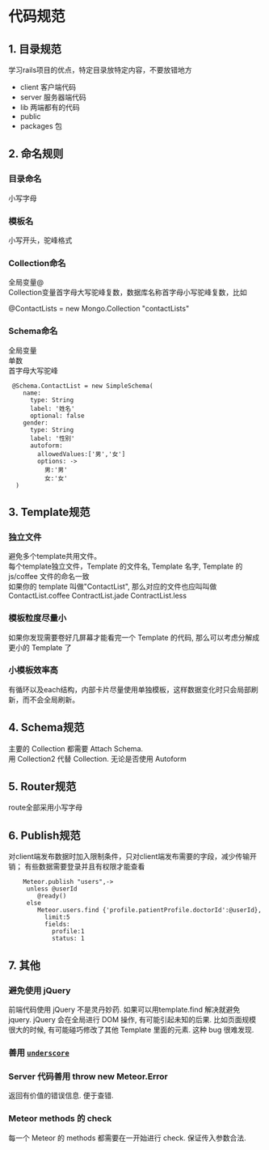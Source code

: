 
# 代码规范

## 1. 目录规范

学习rails项目的优点，特定目录放特定内容，不要放错地方
- client 客户端代码
- server 服务器端代码
- lib 两端都有的代码
- public 
- packages 包


## 2. 命名规则

### 目录命名
  小写字母

### 模板名  
  小写开头，驼峰格式
  
### Collection命名
 全局变量@  
 Collection变量首字母大写驼峰复数，数据库名称首字母小写驼峰复数，比如
 
  @ContactLists =  new Mongo.Collection "contactLists"

### Schema命名
 全局变量   
 单数   
 首字母大写驼峰   
 
     @Schema.ContactList = new SimpleSchema(
        name:
          type: String
          label: '姓名'
          optional: false
        gender:
          type: String
          label: '性别'
          autoform:
            allowedValues:['男','女']
            options: ->
              男:'男'
              女:'女'
      )
        
      



## 3. Template规范

### 独立文件
 避免多个template共用文件。   
 每个template独立文件，Template 的文件名, Template 名字, Template 的 js/coffee 文件的命名一致   
 如果你的 template 叫做"ContactList", 那么对应的文件也应叫叫做 ContactList.coffee ContractList.jade ContractList.less 

### 模板粒度尽量小
如果你发现需要卷好几屏幕才能看完一个 Template 的代码, 那么可以考虑分解成更小的 Template 了

### 小模板效率高

 有循环以及each结构，内部卡片尽量使用单独模板，这样数据变化时只会局部刷新，而不会全局刷新。

## 4. Schema规范

主要的 Collection 都需要 Attach Schema.   
用 Collection2 代替 Collection. 无论是否使用 Autoform


## 5. Router规范

route全部采用小写字母


## 6. Publish规范
对client端发布数据时加入限制条件，只对client端发布需要的字段，减少传输开销；
有些数据需要登录并且有权限才能查看

        Meteor.publish "users",->
         unless @userId 
            @ready()
         else
            Meteor.users.find {'profile.patientProfile.doctorId':@userId},
              limit:5
              fields:
                profile:1
                status: 1


## 7. 其他

### 避免使用 jQuery

前端代码使用 jQuery 不是灵丹妙药. 如果可以用template.find 解决就避免 jquery. jQuery 会在全局进行 DOM 操作, 有可能引起未知的后果. 比如页面规模很大的时候, 有可能碰巧修改了其他 Template 里面的元素. 这种 bug 很难发现.

### 善用 [`underscore`][1]  

### Server 代码善用 throw new Meteor.Error

返回有价值的错误信息. 便于查错.

### Meteor methods 的 check
每一个 Meteor 的 methods 都需要在一开始进行 check. 保证传入参数合法.


  [1]: http://underscorejs.org/

